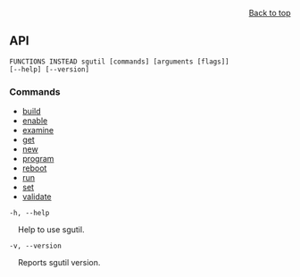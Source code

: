 <div id="readme" class="Box-body readme blob js-code-block-container">
<article class="markdown-body entry-content p-3 p-md-6" itemprop="text">
<p align="right">
<a href="https://github.com/oreol-ag/hrt#hyperion-runtime">Back to top</a>
</p>

## API

<code>FUNCTIONS INSTEAD sgutil [commands] [arguments [flags]] [--help] [--version]</code>

### Commands

* [build](./docs/sgutil-build.md#sgutil-build)
* [enable](./docs/sgutil-enable.md#sgutil-enable)
* [examine](./docs/sgutil-examine.md#sgutil-examine)
* [get](./docs/sgutil-get.md#sgutil-get)
* [new](./docs/sgutil-new.md#sgutil-new)
* [program](./docs/sgutil-program.md#sgutil-program)
* [reboot](./docs/sgutil-reboot.md#sgutil-reboot)
* [run](./docs/sgutil-run.md#sgutil-run)
* [set](./docs/sgutil-set.md#sgutil-set)
* [validate](./docs/sgutil-validate.md#sgutil-validate)

<code>-h, --help</code>
<p>
&nbsp; &nbsp; Help to use sgutil.
</p>

<code>-v, --version</code>
<p>
  &nbsp; &nbsp; Reports sgutil version.
</p>